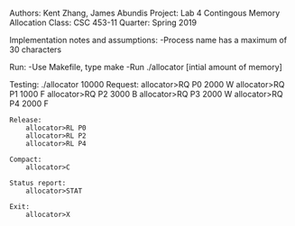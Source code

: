 Authors: Kent Zhang, James Abundis
Project: Lab 4 Contingous Memory Allocation
Class: CSC 453-11
Quarter: Spring 2019

Implementation notes and assumptions:
	-Process name has a maximum of 30 characters

Run:
	-Use Makefile, type make
	-Run ./allocator [intial amount of memory]

Testing:
	./allocator 10000
	Request:
		allocator>RQ P0 2000 W
		allocator>RQ P1 1000 F
		allocator>RQ P2 3000 B
		allocator>RQ P3 2000 W
		allocator>RQ P4 2000 F

	Release:
		allocator>RL P0
		allocator>RL P2
		allocator>RL P4

	Compact:
		allocator>C

	Status report:
		allocator>STAT
		
	Exit:
		allocator>X



